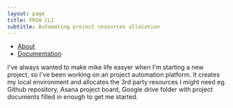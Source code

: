 ```yaml
---
layout: page
title: FRSH CLI
subtitle: Automating project resources allocation 
---
```

- [About]()
- [Documentation]()


I've always wanted to make mike life easyer when I'm starting a new project, so I've been working on an project automation platform. It creates my local environment and allocates the 3rd party resources I might need eg. Github repository, Asana project board, Google drive folder with project documents filled in enough to get me started.